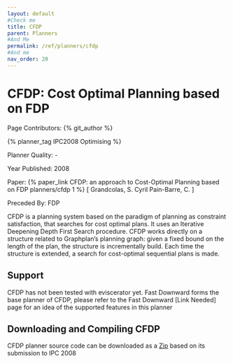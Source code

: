 ```yaml
---
layout: default
#Check me
title: CFDP
parent: Planners
#And Me
permalink: /ref/planners/cfdp
#And me
nav_order: 20
---
```

# CFDP: Cost Optimal Planning based on FDP

Page Contributors: {% git_author %}

{% planner_tag IPC2008 Optimising %}

Planner Quality: -

Year Published: 2008

Paper: {% paper_link CFDP:  an approach to Cost-Optimal Planning based on FDP planners/cfdp 1 %} [ Grandcolas, S. Cyril Pain-Barre, C. ] 

Preceded By: FDP

CFDP is a planning system based on the paradigm of planning as constraint satisfaction, that searches for cost optimal plans. It uses an Iterative Deepening Depth First Search procedure. CFDP works directly on a structure related to Graphplan’s planning graph: given a fixed bound on the length of the plan, the structure is incrementally build. Each time the structure is extended, a search for cost-optimal sequential plans is made.

## Support

CFDP has not been tested with eviscerator yet. Fast Downward forms the base planner of CFDP, please refer to the Fast Downward [Link Needed] page for an idea of the supported features in this planner

## Downloading and Compiling CFDP

CFDP planner source code can be downloaded as a [Zip](http://icaps-conference.org/ipc2008/deterministic/data/planners/C-fdp.pdf) based on its submission to IPC 2008

